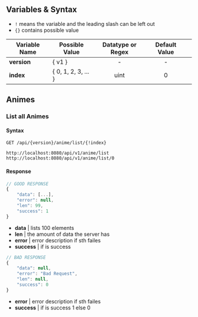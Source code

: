 ## Variables & Syntax
 - `!` means the variable and the leading slash can be left out 
 - `{}` contains possible value

|Variable Name|Possible Value|Datatype or Regex|Default Value|   |
|---        |---                |:-----:|:-----:|---|
|**version**|{ v1 }             |-      |-      |   |
|**index**  |{ 0, 1, 2, 3, ... }|uint   |0      |   |

## Animes
### List all Animes
#### Syntax
```
GET /api/{version}/anime/list/{!index}

http://localhost:8080/api/v1/anime/list
http://localhost:8080/api/v1/anime/list/0
```
#### Response
```js
// GOOD RESPONSE
{
    "data": [...],
    "error": null,
    "len": 99,
    "success": 1
}
```
- **data**      | lists 100 elements
- **len**       | the amount of data the server has
- **error**     | error description if sth failes
- **success**   | if is success

```js
// BAD RESPONSE
{
    "data": null,
    "error": "Bad Request",
    "len": null,
    "success": 0
}
```
- **error** | error description if sth failes
- **success** | if is success 1 else 0
